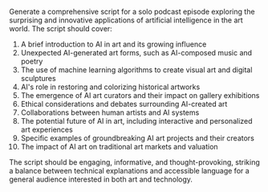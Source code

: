 Generate a comprehensive script for a solo podcast episode exploring the surprising and innovative applications of artificial intelligence in the art world. The script should cover:

1. A brief introduction to AI in art and its growing influence
2. Unexpected AI-generated art forms, such as AI-composed music and poetry
3. The use of machine learning algorithms to create visual art and digital sculptures
4. AI's role in restoring and colorizing historical artworks
5. The emergence of AI art curators and their impact on gallery exhibitions
6. Ethical considerations and debates surrounding AI-created art
7. Collaborations between human artists and AI systems
8. The potential future of AI in art, including interactive and personalized art experiences
9. Specific examples of groundbreaking AI art projects and their creators
10. The impact of AI art on traditional art markets and valuation

The script should be engaging, informative, and thought-provoking, striking a balance between technical explanations and accessible language for a general audience interested in both art and technology.